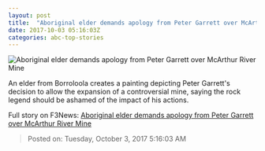 ```yaml
---
layout: post
title:  "Aboriginal elder demands apology from Peter Garrett over McArthur River Mine"
date: 2017-10-03 05:16:03Z
categories: abc-top-stories
---
```


![Aboriginal elder demands apology from Peter Garrett over McArthur River Mine](http://www.abc.net.au/news/image/9006664-1x1-700x700.jpg)

An elder from Borroloola creates a painting depicting Peter Garrett's decision to allow the expansion of a controversial mine, saying the rock legend should be ashamed of the impact of his actions.


Full story on F3News: [Aboriginal elder demands apology from Peter Garrett over McArthur River Mine](http://www.f3nws.com/n/j4mQMJ)

> Posted on: Tuesday, October 3, 2017 5:16:03 AM

